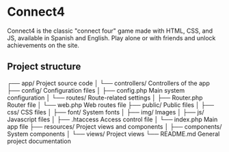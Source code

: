 # Connect4
Connect4 is the classic "connect four" game made with HTML, CSS, and JS, available in Spanish and English. Play alone or with friends and unlock achievements on the site.

## Project structure
  ┌── app/                    Project source code
  │   └── controllers/        Controllers of the app
  ├── config/                 Configuration files
  │   ├── config.php          Main system configuration
  │   └── routes/             Route-related settings
  │       ├── Router.php      Router file
  │       └── web.php         Web routes file
  ├── public/                 Public files
  │   ├── css/                CSS files
  │   ├── font/               System fonts
  │   ├── img/                Images
  │   ├── js/                 Javascript files
  │   ├── .htaccess           Access control file
  │   └── index.php           Main app file
  ├── resources/              Project views and components
  │   ├── components/         System components
  │   └── views/              Project views
  └── README.md               General project documentation